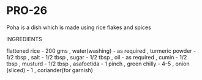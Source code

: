 # PRO-26
Poha is a dish which is made using rice flakes and spices

INGREDIENTS

flattened rice - 200 gms , water(washing) - as required , turmeric powder - 1/2 tbsp , salt - 1/2 tbsp , sugar - 1/2 tbsp , oil - as required , cumin - 1/2 tbsp , musturd - 1/2 tbsp , asafoetida - 1 pinch , green chilly - 4-5 , onion (sliced) - 1 , coriander(for garnish)
